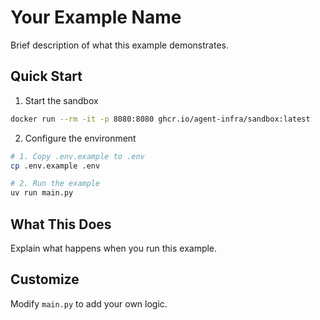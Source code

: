 # Your Example Name

Brief description of what this example demonstrates.

## Quick Start

1. Start the sandbox

```bash
docker run --rm -it -p 8080:8080 ghcr.io/agent-infra/sandbox:latest
```

2. Configure the environment

```bash
# 1. Copy .env.example to .env
cp .env.example .env

# 2. Run the example
uv run main.py
```

## What This Does

Explain what happens when you run this example.

## Customize

Modify `main.py` to add your own logic.
